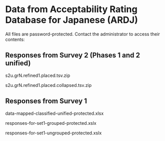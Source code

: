 # Data from Acceptability Rating Database for Japanese (ARDJ)

All files are password-protected. Contact the administrator to access their contents:

## Responses from Survey 2 (Phases 1 and 2 unified)

s2u.grN.refined1.placed.tsv.zip

s2u.grN.refined1.placed.collapsed.tsv.zip

## Responses from Survey 1

data-mapped-classified-unified-protected.xlsx

responses-for-set1-grouped-protected.xslx

responses-for-set1-ungrouped-protected.xslx

